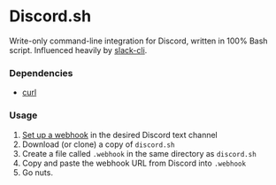 # Discord.sh

Write-only command-line integration for Discord, written in 100% Bash script. Influenced heavily by [slack-cli]().

### Dependencies

- [curl]()

### Usage

1. [Set up a webhook][webhook] in the desired Discord text channel
2. Download (or clone) a copy of `discord.sh`
3. Create a file called `.webhook` in the same directory as `discord.sh`
4. Copy and paste the webhook URL from Discord into `.webhook`
5. Go nuts.

[slack-cli]: https://github.com/rockymadden/slack-cli/
[curl]: https://curl.haxx.se/
[webhook]: https://support.discordapp.com/hc/en-us/articles/228383668-Intro-to-Webhooks
